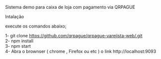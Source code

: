 Sistema demo para caixa de loja com pagamento via QRPAGUE



Intalação 

execute os comandos abaixo;

1- git clone https://github.com/qrpague/qrpague-varejista-web/.git <br>
2- npm install <br>
3- npm start <br>
4- Abra o brownser ( chrome , Firefox ou etc )  o link http://localhost:9093 <br>
 
